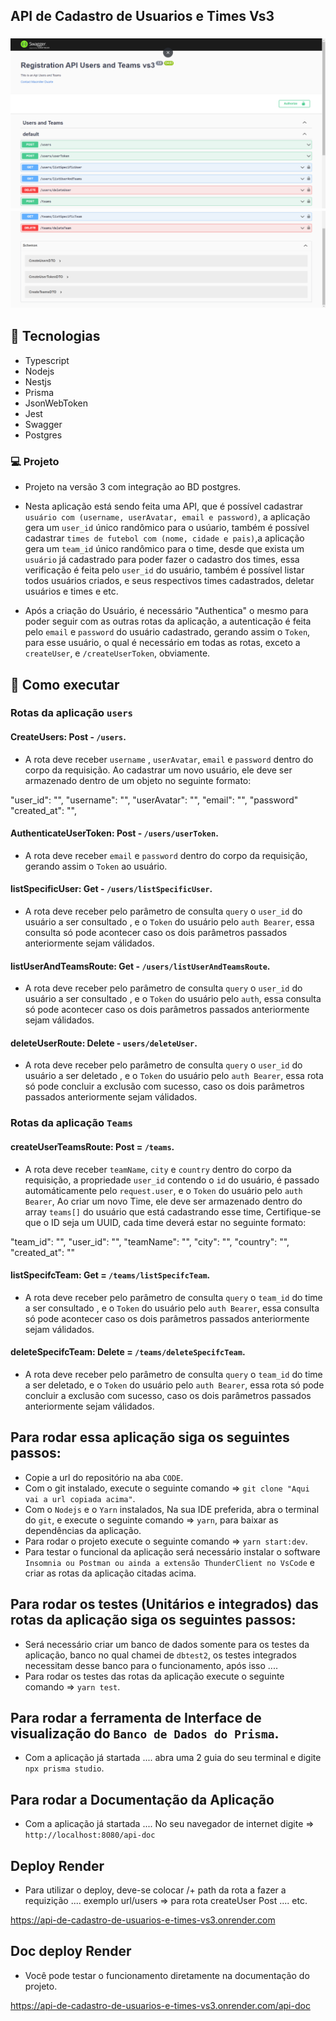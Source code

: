 ## API de Cadastro de Usuarios e Times Vs3

<h3 align="center">
  <img src="screens/Documentacao1.png" alt="demostração" />
  <img src="screens/Documentacao2.png" alt="demostração" />
</h3>

## 🚀 **Tecnologias**

- Typescript
- Nodejs
- Nestjs
- Prisma
- JsonWebToken
- Jest
- Swagger
- Postgres

### 💻 Projeto

- Projeto na versão 3 com integração ao BD postgres.

- Nesta aplicação está sendo feita uma API, que é possível cadastrar `usuário com (username, userAvatar, email e password)`, a aplicação gera um `user_id` único randômico para o usúario, também é possível cadastrar `times de futebol com (nome, cidade e pais)`,a aplicação gera um `team_id` único randômico para o time, desde que exista um `usuário` já cadastrado para poder fazer o cadastro dos times, essa verificação é feita pelo `user_id` do usuário, também é possível listar todos usuários criados, e seus respectivos times cadastrados, deletar usuários e times e etc.
- Após a criação do Usuário, é necessário "Authentica" o mesmo para poder seguir com as outras rotas da aplicação, a autenticação é feita pelo `email` e `password` do usuário cadastrado, gerando assim o `Token`, para esse usuário, o qual é necessário em todas as rotas, exceto a `createUser`, e `/createUserToken`, obviamente.

## 🚀 Como executar

### Rotas da aplicação `users`

#### CreateUsers: Post - `/users`.

- A rota deve receber `username` , `userAvatar`, `email` e `password` dentro do corpo da requisição. Ao cadastrar um novo usuário, ele deve ser armazenado dentro de um objeto no seguinte formato:

"user_id": "",
"username": "",
"userAvatar": "",
"email": "",
"password"
"created_at": "",

#### AuthenticateUserToken: Post - `/users/userToken`.

- A rota deve receber `email` e `password` dentro do corpo da requisição, gerando assim o `Token` ao usuário.

#### listSpecificUser: Get - `/users/listSpecificUser`.

- A rota deve receber pelo parâmetro de consulta `query` o `user_id` do usuário a ser consultado , e o `Token` do usuário pelo `auth Bearer`, essa consulta só pode acontecer caso os dois parâmetros passados anteriormente sejam válidados. 

#### listUserAndTeamsRoute: Get - `/users/listUserAndTeamsRoute`.

- A rota deve receber pelo parâmetro de consulta `query` o `user_id` do usuário a ser consultado , e o `Token` do usuário pelo `auth`, essa consulta só pode acontecer caso os dois parâmetros passados anteriormente sejam válidados.

#### deleteUserRoute: Delete - `users/deleteUser`.

- A rota deve receber pelo parâmetro de consulta `query` o `user_id` do usuário a ser deletado , e o `Token` do usuário pelo `auth Bearer`, essa rota só pode concluir a exclusão com sucesso, caso os dois parâmetros passados anteriormente sejam válidados.

### Rotas da aplicação `Teams`

#### createUserTeamsRoute: Post = `/teams`.

- A rota deve receber `teamName`, `city` e `country` dentro do corpo da requisição, a propriedade `user_id` contendo o `id` do usuário, é passado automáticamente pelo `request.user`, e o `Token` do usuário pelo `auth Bearer`, Ao criar um novo Time, ele deve ser armazenado dentro do array `teams[]` do usuário que está cadastrando esse time, Certifique-se que o ID seja um UUID, cada time deverá estar no seguinte formato:

"team_id": "",
"user_id": "",
"teamName": "",
"city": "",
"country": "",
"created_at": ""

#### listSpecifcTeam: Get = `/teams/listSpecifcTeam`.

- A rota deve receber pelo parâmetro de consulta `query` o `team_id` do time a ser consultado , e o `Token` do usuário pelo `auth Bearer`, essa consulta só pode acontecer caso os dois parâmetros passados anteriormente sejam válidados.

#### deleteSpecifcTeam: Delete = `/teams/deleteSpecifcTeam`.

- A rota deve receber pelo parâmetro de consulta `query` o `team_id` do time a ser deletado, e o `Token` do usuário pelo `auth Bearer`, essa rota só pode concluir a exclusão com sucesso, caso os dois parâmetros passados anteriormente sejam válidados.

## Para rodar essa aplicação siga os seguintes passos:

- Copie a url do repositório na aba `CODE`.
- Com o git instalado, execute o seguinte comando => `git clone "Aqui vai a url copiada acima"`.
- Com o `Nodejs` e o `Yarn` instalados, Na sua IDE preferida, abra o terminal do `git`, e execute o seguinte comando => `yarn`, para baixar as dependências da aplicação.
- Para rodar o projeto execute o seguinte comando => `yarn start:dev`.
- Para testar o funcional da aplicação será necessário instalar o software `Insomnia ou Postman ou ainda a extensão ThunderClient no VsCode` e criar as rotas da aplicação citadas acima.

## Para rodar os testes (Unitários e integrados) das rotas da aplicação siga os seguintes passos:

-  Será necessário criar um banco de dados somente para os testes da aplicação, banco no qual chamei de `dbtest2`, os testes integrados necessitam desse banco para o funcionamento, após isso ....
- Para rodar os testes das rotas da aplicação execute o seguinte comando => `yarn test`.

## Para rodar a ferramenta de Interface de visualização do `Banco de Dados do Prisma`.

- Com a aplicação já startada .... abra uma 2 guia do seu terminal e digite `npx prisma studio`.

## Para rodar a Documentação da Aplicação

- Com a aplicação já startada .... No seu navegador de internet digite => `http://localhost:8080/api-doc`

## Deploy Render

- Para utilizar o deploy, deve-se colocar /+ path da rota a fazer a requizição .... exemplo url/users => para rota createUser Post .... etc.

https://api-de-cadastro-de-usuarios-e-times-vs3.onrender.com

## Doc deploy Render

- Você pode testar o funcionamento diretamente na documentação do projeto.

https://api-de-cadastro-de-usuarios-e-times-vs3.onrender.com/api-doc